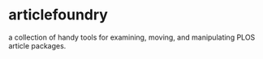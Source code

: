 articlefoundry
===============

a collection of handy tools for examining, moving, and manipulating PLOS article packages.
